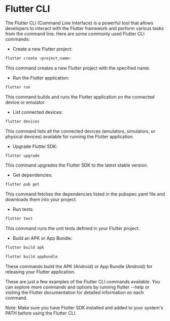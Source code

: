 # Flutter CLI

The Flutter CLI (Command Line Interface) is a powerful tool that allows developers to interact with the Flutter framework and perform various tasks from the command line. Here are some commonly used Flutter CLI commands:

* Create a new Flutter project:
```bash 
flutter create <project_name>
```
This command creates a new Flutter project with the specified name.
* Run the Flutter application:
``` bash
flutter run
```
This command builds and runs the Flutter application on the connected device or emulator.
* List connected devices:

``` bash
flutter devices
```
This command lists all the connected devices (emulators, simulators, or physical devices) available for running the Flutter application.

* Upgrade Flutter SDK:

``` bash
flutter upgrade
```
This command upgrades the Flutter SDK to the latest stable version.
* Get dependencies:
``` bash 
flutter pub get
```
This command fetches the dependencies listed in the pubspec.yaml file and downloads them into your project.
* Run tests:
``` bash
flutter test
```
This command runs the unit tests defined in your Flutter project.
* Build an APK or App Bundle:
``` bash
flutter build apk
```
``` bash
flutter build appbundle
```
These commands build the APK (Android) or App Bundle (Android) for releasing your Flutter application.


These are just a few examples of the Flutter CLI commands available. You can explore more commands and options by running flutter --help or visiting the Flutter documentation for detailed information on each command.

Note: Make sure you have Flutter SDK installed and added to your system's PATH before using the Flutter CLI.













